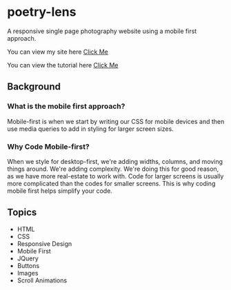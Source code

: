 # poetry-lens
A responsive single page photography website using a mobile first approach.

You can view my site here [Click Me](https://rebrey.github.io/poetry-lense/) 

You can view the tutorial here [Click Me](https://www.youtube.com/watch?v=XsEnj-1hG2o) 

## Background
### What is the mobile first approach?
Mobile-first is when we start by writing our CSS for mobile devices and then use media queries to add in styling for larger screen sizes. 

### Why Code Mobile-first?
When we style for desktop-first, we're adding widths, columns, and moving things around. We're adding complexity. We're doing this for good reason, as we have more real-estate to work with. Code for larger screens is usually more complicated than the codes for smaller screens. This is why coding mobile first helps simplify your code.

## Topics
- HTML
- CSS
- Responsive Design
- Mobile First
- JQuery
- Buttons
- Images
- Scroll Animations

